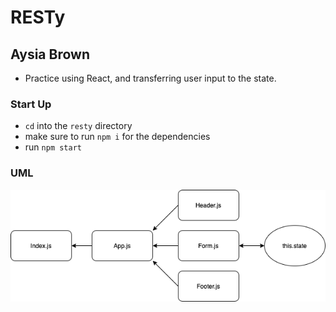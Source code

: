 # RESTy
## Aysia Brown

- Practice using React, and transferring user input to the state. 

### Start Up
- `cd` into the `resty` directory 
- make sure to run `npm i` for the dependencies 
- run `npm start` 

### UML
![UML](./resty/assets/RESTy.png)